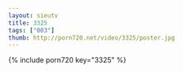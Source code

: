 ```yaml
--- 
layout: sieutv
title: 3325
tags: ["003"]
thumb: http://porn720.net/video/3325/poster.jpg
---
```

{% include porn720 key="3325" %} 
